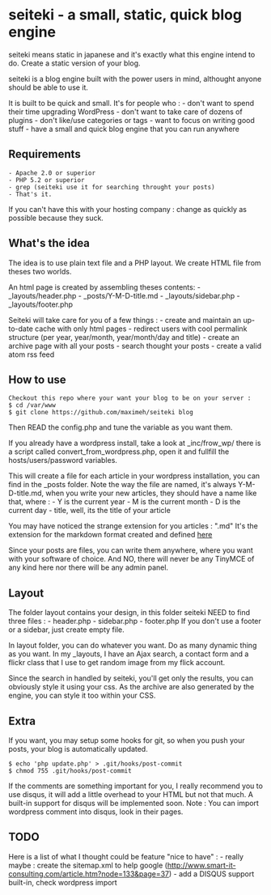 seiteki - a small, static, quick blog engine
============================================

seiteki means static in japanese and it's exactly what this engine 
intend to do. Create a static version of your blog.

seiteki is a blog engine built with the power users in mind,
althought anyone should be able to use it.

It is built to be quick and small. 
It's for people who :
    - don't want to spend their time upgrading WordPress
    - don't want to take care of dozens of plugins 
    - don't like/use categories or tags
    - want to focus on writing good stuff
    - have a small and quick blog engine that you can run anywhere
    
Requirements
------------
    - Apache 2.0 or superior
    - PHP 5.2 or superior
    - grep (seiteki use it for searching throught your posts)
    - That's it.
If you can't have this with your hosting company : change as quickly as 
possible because they suck.

What's the idea
---------------
The idea is to use plain text file and a PHP layout.
We create HTML file from theses two worlds.

An html page is created by assembling theses contents:
    - _layouts/header.php
    - _posts/Y-M-D-title.md
    - _layouts/sidebar.php
    - _layouts/footer.php

Seiteki will take care for you of a few things :
    - create and maintain an up-to-date cache with only html pages
    - redirect users with cool permalink structure (per year, year/month, year/month/day and title)
    - create an archive page with all your posts
    - search thought your posts
    - create a valid atom rss feed
    
How to use 
----------
    Checkout this repo where your want your blog to be on your server :
    $ cd /var/www
    $ git clone https://github.com/maximeh/seiteki blog

Then READ the config.php and tune the variable as you want them.

If you already have a wordpress install, take a look at _inc/frow_wp/
there is a script called convert_from_wordpress.php, open it and fullfill
the hosts/users/password variables.

This will create a file for each article in your wordpress installation, 
you can find in the _posts folder.
Note the way the file are named, it's always Y-M-D-title.md, when you write 
your new articles, they should have a name like that, where :
    - Y is the current year
    - M is the current month
    - D is the current day
    - title, well, its the title of your article

You may have noticed the strange extension for you articles : ".md"
It's the extension for the markdown format created and defined [here](http://daringfireball.net/projects/markdown/ "Markdown Project")

Since your posts are files, you can write them anywhere, where you want 
with your software of choice.
And NO, there will never be any TinyMCE of any kind here nor there will
be any admin panel.
    
Layout
------
The folder layout contains your design, in this folder seiteki NEED to find 
three files :
    - header.php
    - sidebar.php
    - footer.php
If you don't use a footer or a sidebar, just create empty file.

In layout folder, you can do whatever you want. Do as many dynamic thing as you
want.
In my _layouts, I have an Ajax search, a contact form and a flickr class that 
I use to get random image from my flick account.

Since the search in handled by seiteki, you'll get only the results, you can 
obviously style it using your css.
As the archive are also generated by the engine, you can style it too within your CSS.
    
Extra
-----
If you want, you may setup some hooks for git, so when you push your posts, 
your blog is automatically updated.

    $ echo 'php update.php' > .git/hooks/post-commit
    $ chmod 755 .git/hooks/post-commit

If the comments are something important for you, I really recommend you to use disqus, it 
will add a little overhead to your HTML but not that much. A built-in support for disqus will
be implemented soon.
Note : You can import wordpress comment into disqus, look in their pages.

TODO
----
Here is a list of what I thought could be feature "nice to have" :
    - really maybe : create the sitemap.xml to help google (http://www.smart-it-consulting.com/article.htm?node=133&page=37)
    - add a DISQUS support built-in, check wordpress import
    
